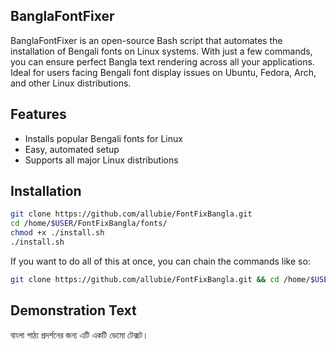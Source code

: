##  BanglaFontFixer

BanglaFontFixer is an open-source Bash script that automates the installation of Bengali fonts on Linux systems. With just a few commands, you can ensure perfect Bangla text rendering across all your applications. Ideal for users facing Bengali font display issues on Ubuntu, Fedora, Arch, and other Linux distributions.
##  Features

- Installs popular Bengali fonts for Linux
- Easy, automated setup
- Supports all major Linux distributions

##  Installation
```sh
git clone https://github.com/allubie/FontFixBangla.git
cd /home/$USER/FontFixBangla/fonts/
chmod +x ./install.sh
./install.sh
```
If you want to do all of this at once, you can chain the commands like so:

```sh
git clone https://github.com/allubie/FontFixBangla.git && cd /home/$USER/FontFixBangla/fonts/ && chmod +x ./install.sh && ./install.sh
```
##  Demonstration Text
বাংলা পাঠ্য প্রদর্শনের জন্য এটি একটি ডেমো টেক্সট।
